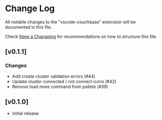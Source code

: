 # Change Log

All notable changes to the "vscode-couchbase" extension will be documented in this file.

Check [Keep a Changelog](http://keepachangelog.com/) for recommendations on how to structure this file.

## [v0.1.1]

### Changes

- Add create cluster validation errors (#44)
- Update cluster connected / not connect icons (#42)
- Remove load more command from pallete (#39)

## [v0.1.0]

- Initial release
